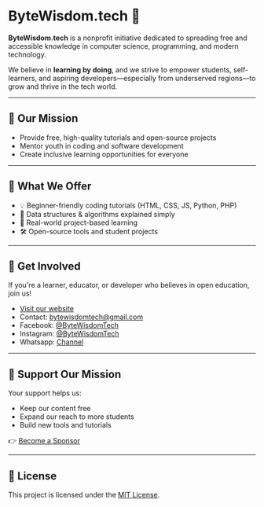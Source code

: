 # ByteWisdom.tech 🚀

**ByteWisdom.tech** is a nonprofit initiative dedicated to spreading free and accessible knowledge in computer science, programming, and modern technology.

We believe in **learning by doing**, and we strive to empower students, self-learners, and aspiring developers—especially from underserved regions—to grow and thrive in the tech world.

---

## 🌟 Our Mission

- Provide free, high-quality tutorials and open-source projects
- Mentor youth in coding and software development
- Create inclusive learning opportunities for everyone

---

## 🔧 What We Offer

- 💡 Beginner-friendly coding tutorials (HTML, CSS, JS, Python, PHP)
- 🧠 Data structures & algorithms explained simply
- 📘 Real-world project-based learning
- 🛠️ Open-source tools and student projects

---

## 🔗 Get Involved

If you're a learner, educator, or developer who believes in open education, join us!

- [Visit our website](https://bytewisdom.tech)
- Contact: bytewisdomtech@gmail.com
- Facebook: [@ByteWisdomTech](https://facebook.com/bytewisdom)
- Instagram: [@ByteWisdomTech](https://instagram.com/bytewisdomtech)
- Whatsapp: [Channel](https://whatsapp.com/channel/0029Vb5VoxJFcowBXwIFm12T)

---

## 💖 Support Our Mission

Your support helps us:
- Keep our content free
- Expand our reach to more students
- Build new tools and tutorials

👉 [Become a Sponsor](https://github.com/sponsors/ByteWisdomTech)

---

## 📜 License

This project is licensed under the [MIT License](LICENSE).

